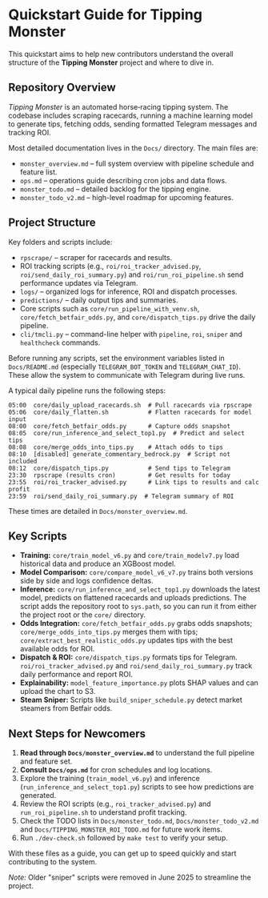 # Quickstart Guide for Tipping Monster

This quickstart aims to help new contributors understand the overall structure of the **Tipping Monster** project and where to dive in.

## Repository Overview

*Tipping Monster* is an automated horse‑racing tipping system. The codebase includes scraping racecards, running a machine learning model to generate tips, fetching odds, sending formatted Telegram messages and tracking ROI.

Most detailed documentation lives in the `Docs/` directory. The main files are:

- `monster_overview.md` – full system overview with pipeline schedule and feature list.
- `ops.md` – operations guide describing cron jobs and data flows.
- `monster_todo.md` – detailed backlog for the tipping engine.
- `monster_todo_v2.md` – high-level roadmap for upcoming features.

## Project Structure

Key folders and scripts include:

- `rpscrape/` – scraper for racecards and results.
- ROI tracking scripts (e.g., `roi/roi_tracker_advised.py`, `roi/send_daily_roi_summary.py`) and `roi/run_roi_pipeline.sh` send performance updates via Telegram.
- `logs/` – organized logs for inference, ROI and dispatch processes.
- `predictions/` – daily output tips and summaries.
- Core scripts such as `core/run_pipeline_with_venv.sh`, `core/fetch_betfair_odds.py`, and `core/dispatch_tips.py` drive the daily pipeline.
- `cli/tmcli.py` – command-line helper with `pipeline`, `roi`, `sniper` and `healthcheck` commands.

Before running any scripts, set the environment variables listed in `Docs/README.md` (especially `TELEGRAM_BOT_TOKEN` and `TELEGRAM_CHAT_ID`). These allow the system to communicate with Telegram during live runs.

A typical daily pipeline runs the following steps:

```
05:00  core/daily_upload_racecards.sh  # Pull racecards via rpscrape
05:06  core/daily_flatten.sh           # Flatten racecards for model input
08:00  core/fetch_betfair_odds.py      # Capture odds snapshot
08:05  core/run_inference_and_select_top1.py  # Predict and select tips
08:08  core/merge_odds_into_tips.py    # Attach odds to tips
08:10  [disabled] generate_commentary_bedrock.py  # Script not included
08:12  core/dispatch_tips.py           # Send tips to Telegram
23:30  rpscrape (results cron)         # Get results for today
23:55  roi/roi_tracker_advised.py      # Link tips to results and calc profit
23:59  roi/send_daily_roi_summary.py  # Telegram summary of ROI
```
These times are detailed in `Docs/monster_overview.md`.

## Key Scripts

- **Training:** `core/train_model_v6.py` and `core/train_modelv7.py` load historical data and produce an XGBoost model.
- **Model Comparison:** `core/compare_model_v6_v7.py` trains both versions side by side and logs confidence deltas.
- **Inference:** `core/run_inference_and_select_top1.py` downloads the latest model, predicts on flattened racecards and uploads predictions. The script adds the repository root to `sys.path`, so you can run it from either the project root or the `core/` directory.
- **Odds Integration:** `core/fetch_betfair_odds.py` grabs odds snapshots; `core/merge_odds_into_tips.py` merges them with tips; `core/extract_best_realistic_odds.py` updates tips with the best available odds for ROI.
- **Dispatch & ROI:** `core/dispatch_tips.py` formats tips for Telegram. `roi/roi_tracker_advised.py` and `roi/send_daily_roi_summary.py` track daily performance and report ROI.
- **Explainability:** `model_feature_importance.py` plots SHAP values and can upload the chart to S3.
- **Steam Sniper:** Scripts like `build_sniper_schedule.py` detect market steamers from Betfair odds.

## Next Steps for Newcomers

1. **Read through `Docs/monster_overview.md`** to understand the full pipeline and feature set.
2. **Consult `Docs/ops.md`** for cron schedules and log locations.
3. Explore the training (`train_model_v6.py`) and inference (`run_inference_and_select_top1.py`) scripts to see how predictions are generated.
4. Review the ROI scripts (e.g., `roi_tracker_advised.py`) and `run_roi_pipeline.sh` to understand profit tracking.
5. Check the TODO lists in `Docs/monster_todo.md`, `Docs/monster_todo_v2.md` and `Docs/TIPPING_MONSTER_ROI_TODO.md` for future work items.
6. Run `./dev-check.sh` followed by `make test` to verify your setup.

With these files as a guide, you can get up to speed quickly and start contributing to the system.

*Note:* Older "sniper" scripts were removed in June 2025 to streamline the project.
